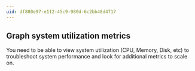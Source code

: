 ```yaml
---
uid: df880e97-e112-45c9-980d-6c2bb48d4717
---
```

## Graph system utilization metrics

<div class="alert is-warning"><p></p></div>

You need to be able to view system utilization (CPU, Memory, Disk, etc) to troubleshoot system performance and look for additional metrics to scale on.
